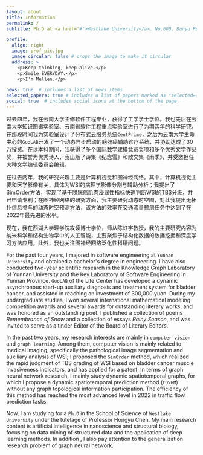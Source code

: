 ```yaml
---
layout: about
title: Information
permalink: /
subtitle: Ph.D at <a href='#'>Westlake University</a>. No.600. Dunyu Road. Hangzhou. China.

profile:
  align: right
  image: prof_pic.jpg
  image_circular: false # crops the image to make it circular
  address: >
    <p>Keep thinking, keep alive.</p>
    <p>Smile EVERYDAY.</p>
    <p>I'm Mellen.</p>

news: true  # includes a list of news items
selected_papers: true # includes a list of papers marked as "selected={true}"
social: true  # includes social icons at the bottom of the page
---
```


过去四年，我在云南大学主修软件工程专业，获得了工学学士学位。我也先后在云南大学知识图谱实验室、云南省软件工程重点实验室进行了为期两年的科学研究，在那段时间我为实验室设计了分布式云服务系统`CentPrime`，之后为云南大学生命中心的`GuoLAB`开发了一个动态异步启动的膀胱癌辅助诊疗系统，并协助达成了30万投资。在读本科期间，我获得了多个国际数学建模竞赛奖项和多个优秀文学作品奖，并被誉为优秀诗人，我出版了诗集《纪念雪》和散文集《雨季》，并受邀担任火种文学编辑委员会编辑。

在过去两年，我的研究兴趣主要是计算机视觉和图神经网络。其中，计算机视觉主要和医学影像有关，具体为WSI的病理学影像分割与辅助分析；我提出了SimOrder方法，实现了基于膀胱癌肌肉浸润性指标快速判断WSI的TBS分级，并已申请专利；在图神经网络的研究方面，我主要研究动态时空图，对此我提出无拓扑信息参与的动态时空预测方法，该方法的效率在交通流量预测任务中达到了在2022年最先进的水平。

现在，我在西湖大学理学院攻读博士学位，师从陈虹宇教授，我的主要研究内容为纳米科学和结构生物学中的人工智能，主要聚焦于结构化数据的数据挖掘和深度学习方法应用，此外，我也关注图神经网络泛化性科研问题。

For the past four years, I majored in software engineering at `Yunnan University` and obtained a bachelor's degree in engineering. I have also conducted two-year scientific research in the Knowledge Graph Laboratory of Yunnan University and the Key Laboratory of Software Engineering in Yunnan Province. `GuoLAB` of the Life Center has developed a dynamic asynchronous start-up auxiliary diagnosis and treatment system for bladder cancer, and assisted in reaching an investment of 300,000 yuan. During my undergraduate studies, I won several international mathematical modeling competition awards and several awards for outstanding literary works, and was honored as an outstanding poet. I published a collection of poems *Remembrance of Snow* and a collection of essays *Rainy Season*, and was invited to serve as a tinder Editor of the Board of Literary Editors.

In the past two years, my research interests are mainly in `computer vision` and `graph learning`. Among them, computer vision is mainly related to medical imaging, specifically the pathological image segmentation and auxiliary analysis of WSI; I proposed the `SimOrder` method, which realized the rapid judgment of TBS grading of WSI based on bladder cancer muscle invasiveness indicators, and has applied for a patent; In terms of graph neural network research, I mainly study dynamic spatiotemporal graphs, for which I propose a dynamic spatiotemporal prediction method (`CDVGM`) without any graph topological information participation. The efficiency of this method has reached the most advanced level in 2022 in traffic flow prediction tasks.

Now, I am studying for a `Ph.D` in the School of Science of `Westlake University` under the tutelage of Professor Hongyu Chen. My main research content is artificial intelligence in nanoscience and structural biology, focusing on data mining of structured data and the application of deep learning methods. In addition , I also pay attention to the generalization research problem of graph neural network.

[//]: # (# Write your biography here. Tell the world about yourself. Link to your favorite [subreddit]&#40;http://reddit.com&#41;. You can put a picture in, too. The code is already in, just name your picture `prof_pic.jpg` and put it in the `img/` folder.)

[//]: # ()
[//]: # (# Put your address / P.O. box / other info right below your picture. You can also disable any these elements by editing `profile` property of the YAML header of your `_pages/about.md`. Edit `_bibliography/papers.bib` and Jekyll will render your [publications page]&#40;/al-folio/publications/&#41; automatically.)

[//]: # ()
[//]: # (# Link to your social media connections, too. This theme is set up to use [Font Awesome icons]&#40;http://fortawesome.github.io/Font-Awesome/&#41; and [Academicons]&#40;https://jpswalsh.github.io/academicons/&#41;, like the ones below. Add your Facebook, Twitter, LinkedIn, Google Scholar, or just disable all of them.)

